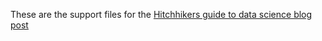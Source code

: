 These are the support files for the 
<a href="http://bigdatasaga.com/hitchhikers_guide_to_data_science.html ">Hitchhikers guide to data science blog post </a>

